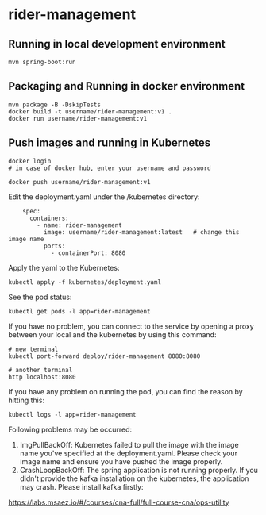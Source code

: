 # rider-management

## Running in local development environment

```
mvn spring-boot:run
```

## Packaging and Running in docker environment

```
mvn package -B -DskipTests
docker build -t username/rider-management:v1 .
docker run username/rider-management:v1
```

## Push images and running in Kubernetes

```
docker login 
# in case of docker hub, enter your username and password

docker push username/rider-management:v1
```

Edit the deployment.yaml under the /kubernetes directory:
```
    spec:
      containers:
        - name: rider-management
          image: username/rider-management:latest   # change this image name
          ports:
            - containerPort: 8080

```

Apply the yaml to the Kubernetes:
```
kubectl apply -f kubernetes/deployment.yaml
```

See the pod status:
```
kubectl get pods -l app=rider-management
```

If you have no problem, you can connect to the service by opening a proxy between your local and the kubernetes by using this command:
```
# new terminal
kubectl port-forward deploy/rider-management 8080:8080

# another terminal
http localhost:8080
```

If you have any problem on running the pod, you can find the reason by hitting this:
```
kubectl logs -l app=rider-management
```

Following problems may be occurred:

1. ImgPullBackOff:  Kubernetes failed to pull the image with the image name you've specified at the deployment.yaml. Please check your image name and ensure you have pushed the image properly.
1. CrashLoopBackOff: The spring application is not running properly. If you didn't provide the kafka installation on the kubernetes, the application may crash. Please install kafka firstly:

https://labs.msaez.io/#/courses/cna-full/full-course-cna/ops-utility


